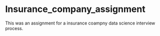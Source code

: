 # Insurance_company_assignment
This was an assignment for a insurance coampny data science interview process.  
